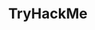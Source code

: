 ---
title: "TryHackMe"
description: A collection of writeups of different rooms, challenges and machines
type: "list"
hidemeta: true

---